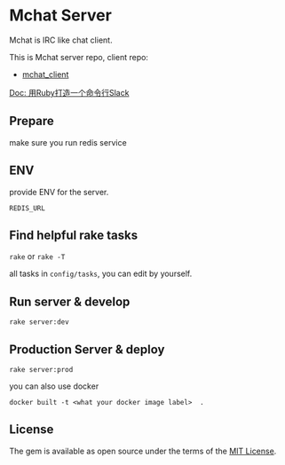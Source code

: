 # Mchat Server

Mchat is IRC like chat client.

This is Mchat server repo, client repo:

* [mchat_client](https://github.com/Mark24Code/mchat)

[Doc: 用Ruby打造一个命令行Slack](https://mark24code.github.io/ruby/2022/08/15/%E7%94%A8Ruby%E6%89%93%E9%80%A0%E4%B8%80%E4%B8%AA%E5%91%BD%E4%BB%A4%E8%A1%8CSlack.html)

## Prepare

make sure you run redis service
## ENV

provide ENV for the server.

`REDIS_URL`

## Find helpful rake tasks

`rake` or  `rake -T`

all tasks in `config/tasks`, you can edit by yourself.

## Run server & develop

`rake server:dev`

## Production Server & deploy

`rake server:prod`

you can also use docker

`docker built -t <what your docker image label>  .`



## License

The gem is available as open source under the terms of the [MIT License](https://opensource.org/licenses/MIT).

